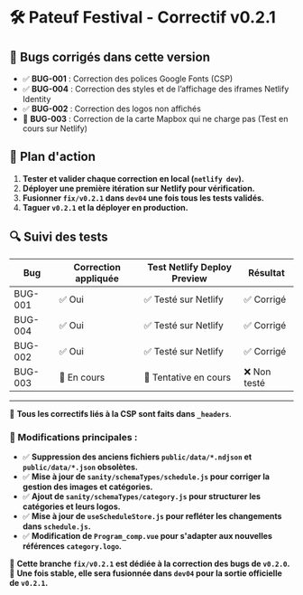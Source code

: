 # 🛠️ Pateuf Festival - Correctif v0.2.1

## 📌 Bugs corrigés dans cette version

- ✅ **BUG-001** : Correction des polices Google Fonts (CSP)
- ✅ **BUG-004** : Correction des styles et de l’affichage des iframes Netlify Identity
- ✅ **BUG-002** : Correction des logos non affichés
- 🔄 **BUG-003** : Correction de la carte Mapbox qui ne charge pas (Test en cours sur Netlify)

## 🚀 Plan d'action

1. **Tester et valider chaque correction en local (`netlify dev`).**
2. **Déployer une première itération sur Netlify pour vérification.**
3. **Fusionner `fix/v0.2.1` dans `dev04` une fois tous les tests validés.**
4. **Taguer `v0.2.1` et la déployer en production.**

## 🔍 Suivi des tests

| Bug     | Correction appliquée | Test Netlify Deploy Preview | Résultat     |
| ------- | -------------------- | --------------------------- | ------------ |
| BUG-001 | ✅ Oui               | ✅ Testé sur Netlify        | ✅ Corrigé   |
| BUG-004 | ✅ Oui               | ✅ Testé sur Netlify        | ✅ Corrigé   |
| BUG-002 | ✅ Oui               | ✅ Testé sur Netlify        | ✅ Corrigé   |
| BUG-003 | 🔄 En cours          | 🔄 Tentative en cours       | ❌ Non testé |

---

📌 **Tous les correctifs liés à la CSP sont faits dans `_headers`**.

### **📌 Modifications principales :**

- ✅ **Suppression des anciens fichiers `public/data/*.ndjson` et `public/data/*.json` obsolètes.**
- ✅ **Mise à jour de `sanity/schemaTypes/schedule.js` pour corriger la gestion des images et catégories.**
- ✅ **Ajout de `sanity/schemaTypes/category.js` pour structurer les catégories et leurs logos.**
- ✅ **Mise à jour de `useScheduleStore.js` pour refléter les changements dans `schedule.js`.**
- ✅ **Modification de `Program_comp.vue` pour s'adapter aux nouvelles références `category.logo`.**

📌 **Cette branche `fix/v0.2.1` est dédiée à la correction des bugs de `v0.2.0`.**  
📌 **Une fois stable, elle sera fusionnée dans `dev04` pour la sortie officielle de `v0.2.1`.**
